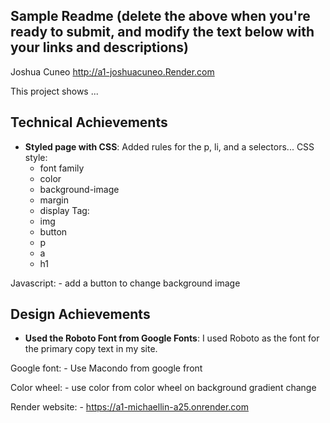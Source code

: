 Sample Readme (delete the above when you're ready to submit, and modify the text below with your links and descriptions)
---

Joshua Cuneo
http://a1-joshuacuneo.Render.com

This project shows ...

## Technical Achievements
- **Styled page with CSS**: Added rules for the p, li, and a selectors...
CSS style:
    - font family
    - color
    - background-image
    - margin
    - display
Tag:
    - img
    - button
    - p
    - a
    - h1

Javascript:
    - add a button to change background image

## Design Achievements
- **Used the Roboto Font from Google Fonts**: I used Roboto as the font for the primary copy text in my site.

Google font:
    - Use Macondo from google front

Color wheel:
    - use color from color wheel on background gradient change

Render website:
    - https://a1-michaellin-a25.onrender.com
